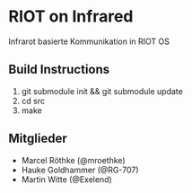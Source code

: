 # RIOT on Infrared

Infrarot basierte Kommunikation in RIOT OS

## Build Instructions

1. git submodule init && git submodule update
2. cd src
3. make

## Mitglieder

- Marcel Röthke (@mroethke)
- Hauke Goldhammer (@RG-707)
- Martin Witte (@Exelend)


